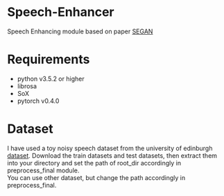 # Speech-Enhancer
Speech Enhancing module based on paper [SEGAN](https://arxiv.org/abs/1703.09452)

# Requirements
- python v3.5.2 or higher
- librosa
- SoX
- pytorch v0.4.0

# Dataset
I have used a toy noisy speech dataset from the university of edinburgh [dataset](https://datashare.is.ed.ac.uk/handle/10283/1942). Download the train datasets and test datasets, then extract them into your directory and set the path of root_dir accordingly in preprocess_final module.    
You can use other dataset, but change the path accordingly in preprocess_final.

